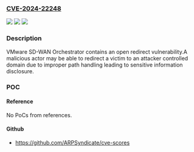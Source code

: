 ### [CVE-2024-22248](https://cve.mitre.org/cgi-bin/cvename.cgi?name=CVE-2024-22248)
![](https://img.shields.io/static/v1?label=Product&message=VMware%20SD-WAN%20Orchestrator&color=blue)
![](https://img.shields.io/static/v1?label=Version&message=%3D%20VMware%20SD-WAN%20Orchestrator%205.x%20&color=brighgreen)
![](https://img.shields.io/static/v1?label=Vulnerability&message=Open%20redirect%20vulnerability%20in%20SD-WAN%20Orchestrator%20&color=brighgreen)

### Description

VMware SD-WAN Orchestrator contains an open redirect vulnerability.A malicious actor may be able to redirect a victim to an attacker controlled domain due to improper path handling leading to sensitive information disclosure.

### POC

#### Reference
No PoCs from references.

#### Github
- https://github.com/ARPSyndicate/cve-scores

